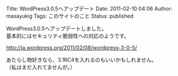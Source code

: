Title: WordPress3.0.5へアップデート
Date: 2011-02-10 04:06
Author: masayukig
Tags: このサイトのこと
Status: published

WordPress3.0.5へアップデートしました。  
基本的にはセキュリティ脆弱性への対応のようです。

<http://ja.wordpress.org/2011/02/08/wordpress-3-0-5/>

あたらし物好きなら、3.1RC4を入れるのもいいかもしれません。  
（私はまだ入れてませんが。）
